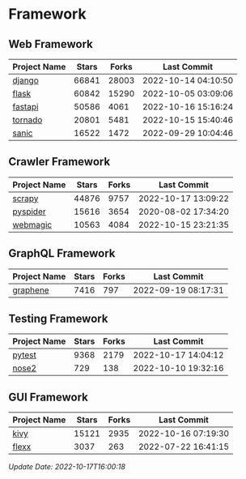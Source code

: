 # Framework

## Web Framework
| Project Name | Stars | Forks | Last Commit |
| ------------ | ----- | ----- | ----------- |
| [django](https://github.com/django/django) | 66841 | 28003 | 2022-10-14 04:10:50 |
| [flask](https://github.com/pallets/flask) | 60842 | 15290 | 2022-10-05 03:09:06 |
| [fastapi](https://github.com/tiangolo/fastapi) | 50586 | 4061 | 2022-10-16 15:16:24 |
| [tornado](https://github.com/tornadoweb/tornado) | 20801 | 5481 | 2022-10-15 15:40:46 |
| [sanic](https://github.com/sanic-org/sanic) | 16522 | 1472 | 2022-09-29 10:04:46 |

## Crawler Framework
| Project Name | Stars | Forks | Last Commit |
| ------------ | ----- | ----- | ----------- |
| [scrapy](https://github.com/scrapy/scrapy) | 44876 | 9757 | 2022-10-17 13:09:22 |
| [pyspider](https://github.com/binux/pyspider) | 15616 | 3654 | 2020-08-02 17:34:20 |
| [webmagic](https://github.com/code4craft/webmagic) | 10563 | 4084 | 2022-10-15 23:21:35 |

## GraphQL Framework
| Project Name | Stars | Forks | Last Commit |
| ------------ | ----- | ----- | ----------- |
| [graphene](https://github.com/graphql-python/graphene) | 7416 | 797 | 2022-09-19 08:17:31 |

## Testing Framework
| Project Name | Stars | Forks | Last Commit |
| ------------ | ----- | ----- | ----------- |
| [pytest](https://github.com/pytest-dev/pytest) | 9368 | 2179 | 2022-10-17 14:04:12 |
| [nose2](https://github.com/nose-devs/nose2) | 729 | 138 | 2022-10-10 19:32:16 |

## GUI Framework
| Project Name | Stars | Forks | Last Commit |
| ------------ | ----- | ----- | ----------- |
| [kivy](https://github.com/kivy/kivy) | 15121 | 2935 | 2022-10-16 07:19:30 |
| [flexx](https://github.com/flexxui/flexx) | 3037 | 263 | 2022-07-22 16:41:15 |

*Update Date: 2022-10-17T16:00:18*